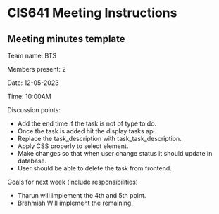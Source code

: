 # CIS641 Meeting Instructions

## Meeting minutes template

Team name: BTS

Members present: 2

Date: 12-05-2023

Time: 10:00AM

Discussion points:

* Add the end time if the task is not of type to do.
* Once the task is added hit the display tasks api.
* Replace the task_description with task_task_description.
* Apply CSS properly to select element.
* Make changes so that when user change status it should update in database.
* User should be able to delete the task from frontend.

Goals for next week (include responsibilities)

* Tharun will implement the 4th and 5th point.
* Brahmiah Will implement the remaining.
